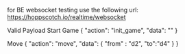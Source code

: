 for BE websocket testing use the following url:
  https://hoppscotch.io/realtime/websocket

Valid Payload
Start Game
{
  "action": "init_game",
  "data": ""
}

Move
{
  "action": "move",
  "data": {
    "from" : "d2",
    "to":"d4"
  }
}